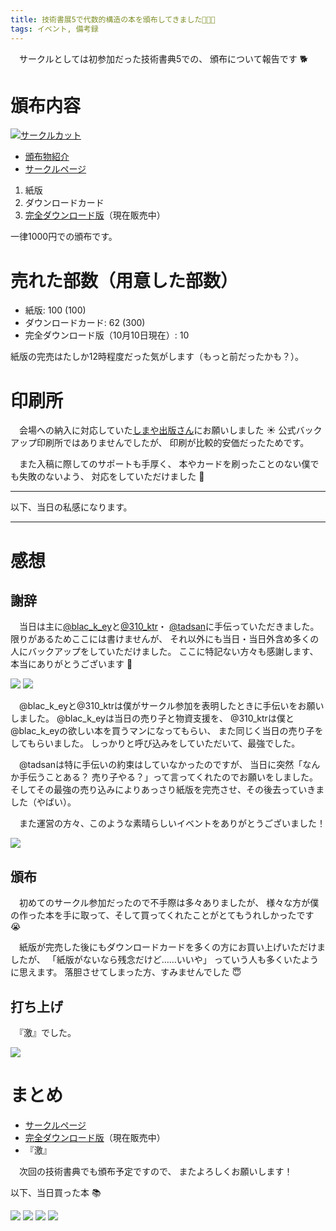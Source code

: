 ```yaml
---
title: 技術書展5で代数的構造の本を頒布してきました🤟🙄🤟
tags: イベント, 備考録
---
```

　サークルとしては初参加だった技術書典5での、
頒布について報告です :dog2:

# 頒布内容
[![サークルカット](/images/posts/2018-09-12-techbookfest5/circle-cut.png)](https://techbookfest.org/event/tbf05/circle/43260001)

- [頒布物紹介](./2018-09-12-techbookfest5.html)
- [サークルページ](https://techbookfest.org/event/tbf05/circle/43260001)

1. 紙版
2. ダウンロードカード
3. [完全ダウンロード版](https://aiya000.booth.pm/items/1040121)（現在販売中）

一律1000円での頒布です。

# 売れた部数（用意した部数）

- 紙版: 100 (100)
- ダウンロードカード: 62 (300)
- 完全ダウンロード版（10月10日現在）: 10

紙版の完売はたしか12時程度だった気がします（もっと前だったかも？）。

# 印刷所
　会場への納入に対応していた[しまや出版さん](https://shimaya-ec.net/)にお願いしました :sunny:
公式バックアップ印刷所ではありませんでしたが、
印刷が比較的安価だったためです。

　また入稿に際してのサポートも手厚く、
本やカードを刷ったことのない僕でも失敗のないよう、
対応をしていただけました :pray:

- - -

以下、当日の私感になります。

- - -

# 感想
## 謝辞
　当日は主に[\@blac_k_ey](https://twitter.com/blac_k_ey)と[\@310_ktr](https://twitter.com/310_ktr)・
[\@tadsan](https://twitter.com/tadsan)に手伝っていただきました。
限りがあるためここには書けませんが、
それ以外にも当日・当日外含め多くの人にバックアップをしていただけました。
ここに特記ない方々も感謝します、本当にありがとうございます :pray:

![](/images/posts/2018-10-10-techbookfest5/circle.jpg)
![](/images/posts/2018-10-10-techbookfest5/books.jpg)

　@blac_k_eyと@310_ktrは僕がサークル参加を表明したときに手伝いをお願いしました。
@blac_k_eyは当日の売り子と物資支援を、
@310_ktrは僕と@blac_k_eyの欲しい本を買うマンになってもらい、
また同じく当日の売り子をしてもらいました。
しっかりと呼び込みをしていただいて、最強でした。

　@tadsanは特に手伝いの約束はしていなかったのですが、
当日に突然「なんか手伝うことある？ 売り子やる？」って言ってくれたのでお願いをしました。
そしてその最強の売り込みによりあっさり紙版を完売させ、その後去っていきました（やばい）。

　また運営の方々、このような素晴らしいイベントをありがとうございました！

![](/images/posts/2018-10-10-techbookfest5/distributer.jpg)

## 頒布
　初めてのサークル参加だったので不手際は多々ありましたが、
様々な方が僕の作った本を手に取って、そして買ってくれたことがとてもうれしかったです :sob:

　紙版が完売した後にもダウンロードカードを多くの方にお買い上げいただけましたが、
「紙版がないなら残念だけど……いいや」
っていう人も多くいたように思えます。
落胆させてしまった方、すみませんでした :innocent:

## 打ち上げ
　『激』でした。

![](/images/posts/2018-10-10-techbookfest5/vivid.jpg)

# まとめ

- [サークルページ](https://techbookfest.org/event/tbf05/circle/43260001)
- [完全ダウンロード版](https://aiya000.booth.pm/items/1040121)（現在販売中）
- 『激』

　次回の技術書典でも頒布予定ですので、
またよろしくお願いします！

以下、当日買った本 :books:

![](/images/posts/2018-10-10-techbookfest5/got1.jpg)
![](/images/posts/2018-10-10-techbookfest5/got2.jpg)
![](/images/posts/2018-10-10-techbookfest5/got3.jpg)
![](/images/posts/2018-10-10-techbookfest5/got4.jpg)

